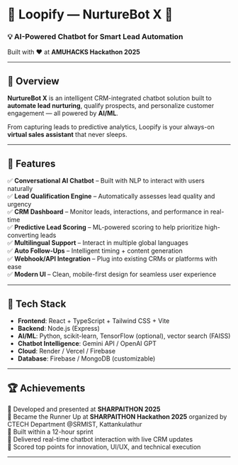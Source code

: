 # 🔁 Loopify — NurtureBot X 🤖

### 💡 AI-Powered Chatbot for Smart Lead Automation  
Built with ❤️ at **AMUHACKS Hackathon 2025**

---

## 🚀 Overview

**NurtureBot X** is an intelligent CRM-integrated chatbot solution built to **automate lead nurturing**, qualify prospects, and personalize customer engagement — all powered by **AI/ML**.

From capturing leads to predictive analytics, Loopify is your always-on **virtual sales assistant** that never sleeps.

---

## 🎯 Features

✅ **Conversational AI Chatbot** – Built with NLP to interact with users naturally  
✅ **Lead Qualification Engine** – Automatically assesses lead quality and urgency  
✅ **CRM Dashboard** – Monitor leads, interactions, and performance in real-time  
✅ **Predictive Lead Scoring** – ML-powered scoring to help prioritize high-converting leads  
✅ **Multilingual Support** – Interact in multiple global languages  
✅ **Auto Follow-Ups** – Intelligent timing + content generation  
✅ **Webhook/API Integration** – Plug into existing CRMs or platforms with ease  
✅ **Modern UI** – Clean, mobile-first design for seamless user experience  

---

## 🧠 Tech Stack

- **Frontend**: React + TypeScript + Tailwind CSS + Vite  
- **Backend**: Node.js (Express)  
- **AI/ML**: Python, scikit-learn, TensorFlow (optional), vector search (FAISS)  
- **Chatbot Intelligence**: Gemini API / OpenAI GPT  
- **Cloud**: Render / Vercel / Firebase  
- **Database**: Firebase / MongoDB (customizable)  

---

## 🏆 Achievements

🏅 Developed and presented at **SHARPAITHON 2025**  
🏅 Became the Runner Up at **SHARPAITHON Hackathon 2025** organized by CTECH Department @SRMIST, Kattankulathur  
🏅 Built within a 12-hour sprint  
🏅 Delivered real-time chatbot interaction with live CRM updates  
🏅 Scored top points for innovation, UI/UX, and technical execution

---
